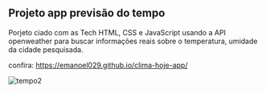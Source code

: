 ## Projeto app previsão do tempo

<p>Porjeto ciado com as Tech HTML, CSS e JavaScript usando a API openweather para buscar informações reais sobre o temperatura, umidade da cidade pesquisada.</p>

confira: https://emanoel029.github.io/clima-hoje-app/

![tempo2](https://github.com/Emanoel029/clima-hoje-app/assets/138140487/e8be6750-9563-4926-bcf3-fa0b3c99321e)
